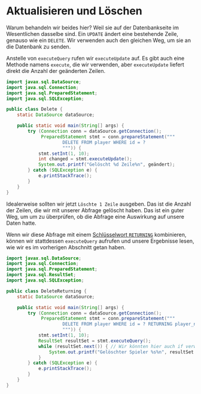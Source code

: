 # Aktualisieren und Löschen

Warum behandeln wir beides hier? Weil sie auf der Datenbankseite im Wesentlichen dasselbe sind. Ein `UPDATE` ändert eine
bestehende
Zeile, genauso wie ein `DELETE`. Wir verwenden auch den gleichen Weg, um sie an die Datenbank zu senden.

Anstelle von `executeQuery` rufen wir `executeUpdate` auf. Es gibt auch eine Methode namens `execute`, die wir
verwenden, aber `executeUpdate` liefert direkt die Anzahl der geänderten Zeilen.

```java
import javax.sql.DataSource;
import java.sql.Connection;
import java.sql.PreparedStatement;
import java.sql.SQLException;

public class Delete {
    static DataSource dataSource;

    public static void main(String[] args) {
        try (Connection conn = dataSource.getConnection();
             PreparedStatement stmt = conn.prepareStatement("""
                     DELETE FROM player WHERE id = ?
                     """)) {
            stmt.setInt(1, 10);
            int changed = stmt.executeUpdate();
            System.out.printf("Gelöscht %d Zeile%n", geändert);
        } catch (SQLException e) {
            e.printStackTrace();
        }
    }
}
```

Idealerweise sollten wir jetzt `Löschte 1 Zeile` ausgeben. Das ist die Anzahl der Zeilen, die wir mit unserer Abfrage gelöscht haben. Das ist ein guter Weg, um
um zu überprüfen, ob die Abfrage eine Auswirkung auf unsere Daten hatte.

Wenn wir diese Abfrage mit einem [Schlüsselwort `RETURNING`](../02/returning.md) kombinieren, können wir stattdessen `executeQuery` aufrufen und unsere
Ergebnisse lesen, wie wir es im vorherigen Abschnitt getan haben.

```java
import javax.sql.DataSource;
import java.sql.Connection;
import java.sql.PreparedStatement;
import java.sql.ResultSet;
import java.sql.SQLException;

public class DeleteReturning {
    static DataSource dataSource;

    public static void main(String[] args) {
        try (Connection conn = dataSource.getConnection();
             PreparedStatement stmt = conn.prepareStatement("""
                     DELETE FROM player WHERE id = ? RETURNING player_name
                     """)) {
            stmt.setInt(1, 10);
            ResultSet resultSet = stmt.executeQuery();
            while (resultSet.next()) { // Wir könnten hier auch if verwenden, da wir nur eine Zeile erwarten.
                System.out.printf("Gelöschter Spieler %s%n", resultSet.getString("player_name"));
            }
        } catch (SQLException e) {
            e.printStackTrace();
        }
    }
}
```
